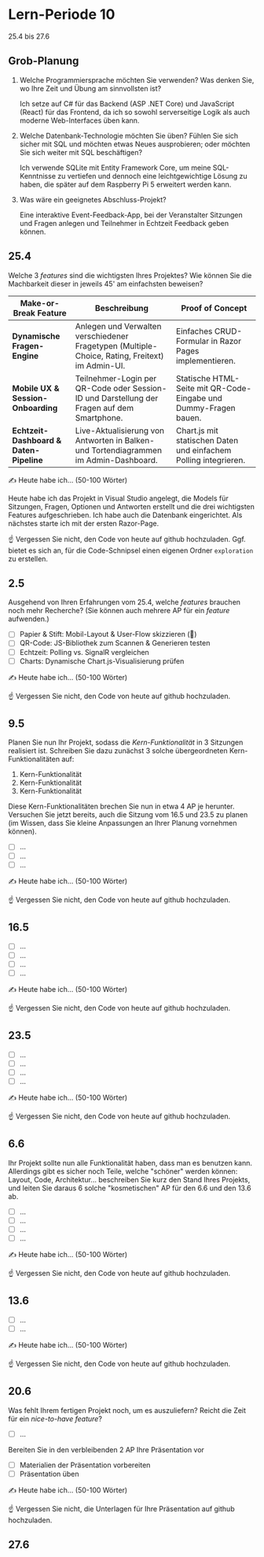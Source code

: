 # Lern-Periode 10

25.4 bis 27.6

## Grob-Planung

1. Welche Programmiersprache möchten Sie verwenden? Was denken Sie, wo Ihre Zeit und Übung am sinnvollsten ist?

   Ich setze auf C# für das Backend (ASP .NET Core) und JavaScript (React) für das Frontend, da ich so sowohl serverseitige Logik als auch moderne Web-Interfaces üben kann.

   
2. Welche Datenbank-Technologie möchten Sie üben? Fühlen Sie sich sicher mit SQL und möchten etwas Neues ausprobieren; oder möchten Sie sich weiter mit SQL beschäftigen?

   Ich verwende SQLite mit Entity Framework Core, um meine SQL-Kenntnisse zu vertiefen und dennoch eine leichtgewichtige Lösung zu haben, die später auf dem Raspberry Pi 5 erweitert werden kann.

   
3. Was wäre ein geeignetes Abschluss-Projekt?

   Eine interaktive Event-Feedback-App, bei der Veranstalter Sitzungen und Fragen anlegen und Teilnehmer in Echtzeit Feedback geben können.

## 25.4

Welche 3 *features* sind die wichtigsten Ihres Projektes? Wie können Sie die Machbarkeit dieser in jeweils 45' am einfachsten beweisen?

| Make-or-Break Feature                  | Beschreibung                                                                                     | Proof of Concept                                               |
|----------------------------------------|-------------------------------------------------------------------------------------------------|-----------------------------------------------------------------|
| **Dynamische Fragen-Engine**           | Anlegen und Verwalten verschiedener Fragetypen (Multiple-Choice, Rating, Freitext) im Admin-UI. | Einfaches CRUD-Formular in Razor Pages implementieren.          |
| **Mobile UX & Session-Onboarding**     | Teilnehmer-Login per QR-Code oder Session-ID und Darstellung der Fragen auf dem Smartphone.      | Statische HTML-Seite mit QR-Code-Eingabe und Dummy-Fragen bauen.|
| **Echtzeit-Dashboard & Daten-Pipeline** | Live-Aktualisierung von Antworten in Balken- und Tortendiagrammen im Admin-Dashboard.           | Chart.js mit statischen Daten und einfachem Polling integrieren.|



✍️ Heute habe ich... (50-100 Wörter)

Heute habe ich das Projekt in Visual Studio angelegt, die Models für Sitzungen, Fragen, Optionen und Antworten erstellt und die drei wichtigsten Features aufgeschrieben. Ich habe auch die Datenbank eingerichtet. Als nächstes starte ich mit der ersten Razor-Page.

☝️ Vergessen Sie nicht, den Code von heute auf github hochzuladen. Ggf. bietet es sich an, für die Code-Schnipsel einen eigenen Ordner `exploration` zu erstellen.

## 2.5

Ausgehend von Ihren Erfahrungen vom 25.4, welche *features* brauchen noch mehr Recherche? (Sie können auch mehrere AP für ein *feature* aufwenden.)

- [ ] Papier & Stift: Mobil-Layout & User-Flow skizzieren (📵) 
- [ ] QR-Code: JS-Bibliothek zum Scannen & Generieren testen 
- [ ] Echtzeit: Polling vs. SignalR vergleichen  
- [ ] Charts: Dynamische Chart.js-Visualisierung prüfen 

✍️ Heute habe ich... (50-100 Wörter)

☝️ Vergessen Sie nicht, den Code von heute auf github hochzuladen.

## 9.5

Planen Sie nun Ihr Projekt, sodass die *Kern-Funktionalität* in 3 Sitzungen realisiert ist. Schreiben Sie dazu zunächst 3 solche übergeordneten Kern-Funktionalitäten auf: 

1. Kern-Funktionalität
2. Kern-Funktionalität
3. Kern-Funktionalität

Diese Kern-Funktionalitäten brechen Sie nun in etwa 4 AP je herunter. Versuchen Sie jetzt bereits, auch die Sitzung vom 16.5 und 23.5 zu planen (im Wissen, dass Sie kleine Anpassungen an Ihrer Planung vornehmen können).

- [ ] ...
- [ ] ...
- [ ] ...

✍️ Heute habe ich... (50-100 Wörter)

☝️  Vergessen Sie nicht, den Code von heute auf github hochzuladen.

## 16.5

- [ ] ...
- [ ] ...
- [ ] ...
- [ ] ...

✍️ Heute habe ich... (50-100 Wörter)

☝️  Vergessen Sie nicht, den Code von heute auf github hochzuladen.

## 23.5

- [ ] ...
- [ ] ...
- [ ] ...
- [ ] ...

✍️ Heute habe ich... (50-100 Wörter)

☝️  Vergessen Sie nicht, den Code von heute auf github hochzuladen.

## 6.6

Ihr Projekt sollte nun alle Funktionalität haben, dass man es benutzen kann. Allerdings gibt es sicher noch Teile, welche "schöner" werden können: Layout, Code, Architektur... beschreiben Sie kurz den Stand Ihres Projekts, und leiten Sie daraus 6 solche "kosmetischen" AP für den 6.6 und den 13.6 ab.

- [ ] ...
- [ ] ...
- [ ] ...
- [ ] ...

✍️ Heute habe ich... (50-100 Wörter)

☝️  Vergessen Sie nicht, den Code von heute auf github hochzuladen.

## 13.6

- [ ] ...
- [ ] ...

✍️ Heute habe ich... (50-100 Wörter)

☝️  Vergessen Sie nicht, den Code von heute auf github hochzuladen.

## 20.6

Was fehlt Ihrem fertigen Projekt noch, um es auszuliefern? Reicht die Zeit für ein *nice-to-have feature*?

- [ ] ...

Bereiten Sie in den verbleibenden 2 AP Ihre Präsentation vor

- [ ] Materialien der Präsentation vorbereiten
- [ ] Präsentation üben

✍️ Heute habe ich... (50-100 Wörter)

☝️  Vergessen Sie nicht, die Unterlagen für Ihre Präsentation auf github hochzuladen.

## 27.6
